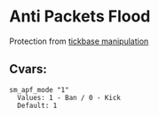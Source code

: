 # Anti Packets Flood
Protection from [tickbase manipulation](https://www.unknowncheats.me/forum/counterstrike-global-offensive/252632-tickbase-manipulation-instant-defuse-etc.html)

## Cvars:
    sm_apf_mode "1"
      Values: 1 - Ban / 0 - Kick
      Default: 1